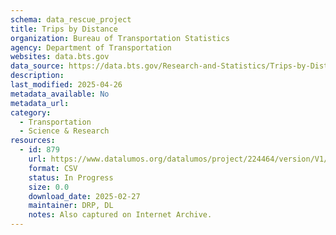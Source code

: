 ```yaml
---
schema: data_rescue_project 
title: Trips by Distance
organization: Bureau of Transportation Statistics
agency: Department of Transportation
websites: data.bts.gov
data_source: https://data.bts.gov/Research-and-Statistics/Trips-by-Distance/w96p-f2qv/about_data
description: 
last_modified: 2025-04-26
metadata_available: No
metadata_url: 
category:
  - Transportation 
  - Science & Research 
resources:
  - id: 879
    url: https://www.datalumos.org/datalumos/project/224464/version/V1/view
    format: CSV
    status: In Progress
    size: 0.0
    download_date: 2025-02-27
    maintainer: DRP, DL
    notes: Also captured on Internet Archive.
---
```

